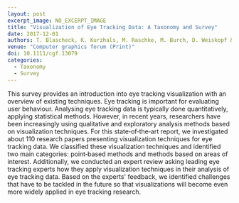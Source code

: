 ```yaml
---
layout: post
excerpt_image: NO_EXCERPT_IMAGE
title: "Visualization of Eye Tracking Data: A Taxonomy and Survey"
date: 2017-12-01
authors: T. Blascheck, K. Kurzhals, M. Raschke, M. Burch, D. Weiskopf & T. Ertl
venue: "Computer graphics forum (Print)"
doi: 10.1111/cgf.13079
categories:
  - Taxonomy
  - Survey
---
```

This survey provides an introduction into eye tracking visualization with an overview of existing techniques. Eye tracking is important for evaluating user behaviour. Analysing eye tracking data is typically done quantitatively, applying statistical methods. However, in recent years, researchers have been increasingly using qualitative and exploratory analysis methods based on visualization techniques. For this state‐of‐the‐art report, we investigated about 110 research papers presenting visualization techniques for eye tracking data. We classified these visualization techniques and identified two main categories: point‐based methods and methods based on areas of interest. Additionally, we conducted an expert review asking leading eye tracking experts how they apply visualization techniques in their analysis of eye tracking data. Based on the experts' feedback, we identified challenges that have to be tackled in the future so that visualizations will become even more widely applied in eye tracking research.
